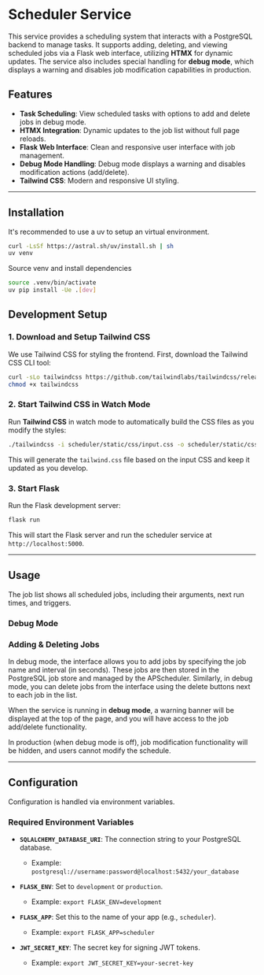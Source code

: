 # Scheduler Service

This service provides a scheduling system that interacts with a PostgreSQL backend to manage tasks. It supports adding, deleting, and viewing scheduled jobs via a Flask web interface, utilizing **HTMX** for dynamic updates. The service also includes special handling for **debug mode**, which displays a warning and disables job modification capabilities in production.

## Features

- **Task Scheduling**: View scheduled tasks with options to add and delete jobs in debug mode.
- **HTMX Integration**: Dynamic updates to the job list without full page reloads.
- **Flask Web Interface**: Clean and responsive user interface with job management.
- **Debug Mode Handling**: Debug mode displays a warning and disables modification actions (add/delete).
- **Tailwind CSS**: Modern and responsive UI styling.

---

## Installation

It's recommended to use a uv to setup an virtual environment.

```bash
curl -LsSf https://astral.sh/uv/install.sh | sh
uv venv
```

Source venv and install dependencies

```bash
source .venv/bin/activate
uv pip install -Ue .[dev]
```

## Development Setup

### 1. Download and Setup Tailwind CSS

We use Tailwind CSS for styling the frontend. First, download the Tailwind CSS CLI tool:

```bash
curl -sLo tailwindcss https://github.com/tailwindlabs/tailwindcss/releases/latest/download/tailwindcss-linux-x64
chmod +x tailwindcss
```

### 2. Start Tailwind CSS in Watch Mode

Run **Tailwind CSS** in watch mode to automatically build the CSS files as you modify the styles:

```bash
./tailwindcss -i scheduler/static/css/input.css -o scheduler/static/css/tailwind.css --watch
```

This will generate the `tailwind.css` file based on the input CSS and keep it updated as you develop.

### 3. Start Flask

Run the Flask development server:

```bash
flask run
```

This will start the Flask server and run the scheduler service at `http://localhost:5000`.

---

## Usage

The job list shows all scheduled jobs, including their arguments, next run times, and triggers.


### Debug Mode


### Adding & Deleting Jobs

In debug mode, the interface allows you to add jobs by specifying the job name and interval (in seconds). These jobs are then stored in the PostgreSQL job store and managed by the APScheduler.
Similarly, in debug mode, you can delete jobs from the interface using the delete buttons next to each job in the list.

When the service is running in **debug mode**, a warning banner will be displayed at the top of the page, and you will have access to the job add/delete functionality.

In production (when debug mode is off), job modification functionality will be hidden, and users cannot modify the schedule.

---

## Configuration

Configuration is handled via environment variables.

### Required Environment Variables

- **`SQLALCHEMY_DATABASE_URI`**: The connection string to your PostgreSQL database.
  - Example: `postgresql://username:password@localhost:5432/your_database`
  
- **`FLASK_ENV`**: Set to `development` or `production`.
  - Example: `export FLASK_ENV=development`

- **`FLASK_APP`**: Set this to the name of your app (e.g., `scheduler`).
  - Example: `export FLASK_APP=scheduler`

- **`JWT_SECRET_KEY`**: The secret key for signing JWT tokens.
  - Example: `export JWT_SECRET_KEY=your-secret-key`
